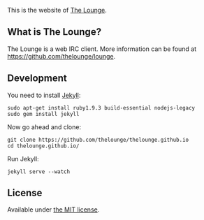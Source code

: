 This is the website of [The Lounge](https://thelounge.github.io/).

## What is The Lounge?

The Lounge is a web IRC client. More information can be found at
https://github.com/thelounge/lounge.

## Development

You need to install [Jekyll](http://jekyllrb.com/):

```
sudo apt-get install ruby1.9.3 build-essential nodejs-legacy
sudo gem install jekyll
```

Now go ahead and clone:

```
git clone https://github.com/thelounge/thelounge.github.io
cd thelounge.github.io/
```

Run Jekyll:

```
jekyll serve --watch
```

## License

Available under [the MIT license](https://opensource.org/licenses/MIT).

